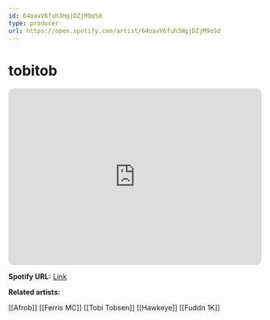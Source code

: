 ```yaml
---
id: 64oavV6fuh3HgjDZjM9oSd
type: producer
url: https://open.spotify.com/artist/64oavV6fuh3HgjDZjM9oSd
---
```

# tobitob

<iframe style="border-radius:12px" src="https://open.spotify.com/embed/artist/64oavV6fuh3HgjDZjM9oSd" width="100%" height="352" frameBorder="0" allowfullscreen="" allow="autoplay; clipboard-write; encrypted-media; fullscreen; picture-in-picture" loading="lazy"></iframe>

**Spotify URL:** [Link](https://open.spotify.com/artist/64oavV6fuh3HgjDZjM9oSd)

**Related artists:**

[[Afrob]]
[[Ferris MC]]
[[Tobi Tobsen]]
[[Hawkeye]]
[[Fuddn 1K]]
